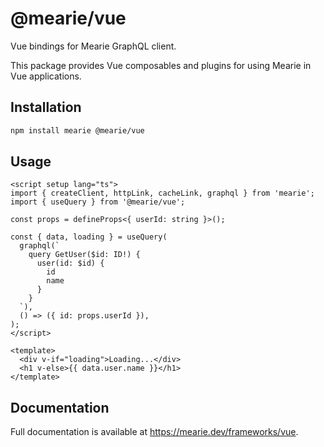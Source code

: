 # @mearie/vue

Vue bindings for Mearie GraphQL client.

This package provides Vue composables and plugins for using Mearie in Vue
applications.

## Installation

```bash
npm install mearie @mearie/vue
```

## Usage

```vue
<script setup lang="ts">
import { createClient, httpLink, cacheLink, graphql } from 'mearie';
import { useQuery } from '@mearie/vue';

const props = defineProps<{ userId: string }>();

const { data, loading } = useQuery(
  graphql(`
    query GetUser($id: ID!) {
      user(id: $id) {
        id
        name
      }
    }
  `),
  () => ({ id: props.userId }),
);
</script>

<template>
  <div v-if="loading">Loading...</div>
  <h1 v-else>{{ data.user.name }}</h1>
</template>
```

## Documentation

Full documentation is available at <https://mearie.dev/frameworks/vue>.
